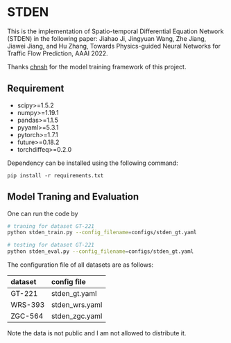 # STDEN

This is the implementation of Spatio-temporal Differential Equation Network (STDEN) in the following paper:
Jiahao Ji, Jingyuan Wang, Zhe Jiang, Jiawei Jiang, and Hu Zhang, Towards Physics-guided Neural Networks for Traffic Flow Prediction, AAAI 2022. 

Thanks [chnsh](https://github.com/chnsh/DCRNN_PyTorch) for the model training framework of this project.

## Requirement

* scipy>=1.5.2
* numpy>=1.19.1
* pandas>=1.1.5
* pyyaml>=5.3.1
* pytorch>=1.7.1
* future>=0.18.2
* torchdiffeq>=0.2.0

Dependency can be installed using the following command:

```
pip install -r requirements.txt
```

## Model Traning and Evaluation

One can run the code by
```bash
# traning for dataset GT-221
python stden_train.py --config_filename=configs/stden_gt.yaml

# testing for dataset GT-221
python stden_eval.py --config_filename=configs/stden_gt.yaml
```
The configuration file of all datasets are as follows:

|dataset|config file|
|:--|:--|
|GT-221|stden_gt.yaml|
|WRS-393|stden_wrs.yaml|
|ZGC-564|stden_zgc.yaml|

Note the data is not public and I am not allowed to distribute it.